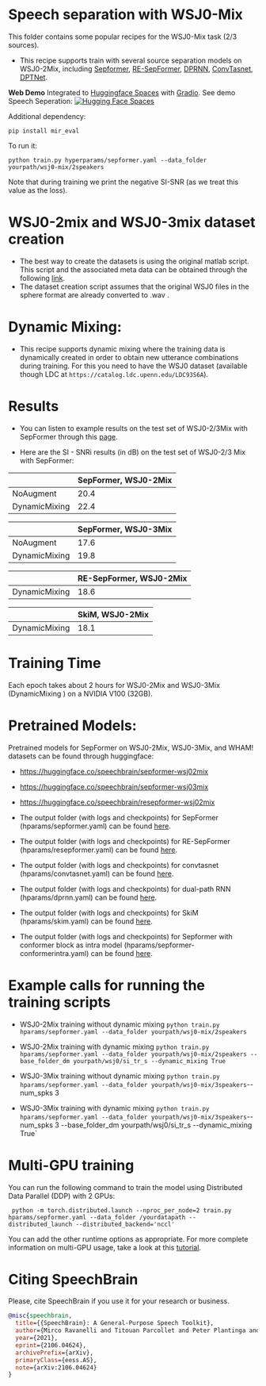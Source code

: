 # Speech separation with WSJ0-Mix
This folder contains some popular recipes for the WSJ0-Mix task (2/3 sources).

* This recipe supports train with several source separation models on WSJ0-2Mix, including [Sepformer](https://arxiv.org/abs/2010.13154), [RE-SepFormer](https://arxiv.org/abs/2206.09507), [DPRNN](https://arxiv.org/abs/1910.06379), [ConvTasnet](https://arxiv.org/abs/1809.07454), [DPTNet](https://arxiv.org/abs/2007.13975).

**Web Demo** Integrated to [Huggingface Spaces](https://huggingface.co/spaces) with [Gradio](https://github.com/gradio-app/gradio). See demo Speech Seperation: [![Hugging Face Spaces](https://img.shields.io/badge/%F0%9F%A4%97%20Hugging%20Face-Spaces-blue)](https://huggingface.co/spaces/akhaliq/speechbrain-speech-seperation)

Additional dependency:
```
pip install mir_eval
```

To run it:

```
python train.py hyperparams/sepformer.yaml --data_folder yourpath/wsj0-mix/2speakers
```
Note that during training we print the negative SI-SNR (as we treat this value as the loss).


# WSJ0-2mix and WSJ0-3mix dataset creation
* The best way to create the datasets is using the original matlab script. This script and the associated meta data can be obtained through the following [link](https://www.dropbox.com/s/gg524noqvfm1t7e/create_mixtures_wsj023mix.zip?dl=1).
* The dataset creation script assumes that the original WSJ0 files in the sphere format are already converted to .wav .


# Dynamic Mixing:

* This recipe supports dynamic mixing where the training data is dynamically created in order to obtain new utterance combinations during training. For this you need to have the WSJ0 dataset (available though LDC at `https://catalog.ldc.upenn.edu/LDC93S6A`).


# Results

* You can listen to example results on the test set of WSJ0-2/3Mix with SepFormer through this [page](https://sourceseparationresearch.com/static/sepformer_example_results/sepformer_results.html).

* Here are the SI - SNRi results (in dB) on the test set of WSJ0-2/3 Mix with SepFormer:

| | SepFormer, WSJ0-2Mix |
|--- | --- |
|NoAugment | 20.4 |
|DynamicMixing | 22.4 |

| | SepFormer, WSJ0-3Mix |
|--- | --- |
|NoAugment | 17.6 |
|DynamicMixing | 19.8 |

| | RE-SepFormer, WSJ0-2Mix |
| --- | --- |
|DynamicMixing | 18.6 |

| | SkiM, WSJ0-2Mix |
| --- | --- |
|DynamicMixing | 18.1 |


# Training Time
Each epoch takes about 2 hours for WSJ0-2Mix and WSJ0-3Mix (DynamicMixing ) on a NVIDIA V100 (32GB).

# Pretrained Models:
Pretrained models for SepFormer on WSJ0-2Mix, WSJ0-3Mix, and WHAM! datasets can be found through huggingface:
* https://huggingface.co/speechbrain/sepformer-wsj02mix
* https://huggingface.co/speechbrain/sepformer-wsj03mix
* https://huggingface.co/speechbrain/resepformer-wsj02mix

* The output folder (with logs and checkpoints) for SepFormer (hparams/sepformer.yaml) can be found [here](https://www.dropbox.com/sh/9klsqadkhin6fw1/AADEqGdT98rcqxVgFlfki7Gva?dl=0?usp=sharing).
* The output folder (with logs and checkpoints) for RE-SepFormer (hparams/resepformer.yaml) can be found [here](https://www.dropbox.com/sh/obnu87zhubn1iia/AAAbn_jzqzIfeqaE9YQ7ujyQa?dl=0?usp=sharing).
* The output folder (with logs and checkpoints) for convtasnet (hparams/convtasnet.yaml) can be found [here](https://www.dropbox.com/sh/hdpxj47signsay7/AABbDjGoyQesnFxjg0APxl7qa?dl=0?usp=sharing).
* The output folder (with logs and checkpoints) for dual-path RNN (hparams/dprnn.yaml) can be found [here](https://www.dropbox.com/sh/o8fohu5s07h4bnw/AADPNyR1E3Q4aRobg3FtXTwVa?dl=0?usp=sharing).
* The output folder (with logs and checkpoints) for SkiM (hparams/skim.yaml) can be found [here](https://www.dropbox.com/sh/zy0l5rc8abxdfp3/AAA2ngB74fugqpWXmjZo5v3wa?dl=0?usp=sharing).
* The output folder (with logs and checkpoints) for Sepformer with conformer block as intra model (hparams/sepformer-conformerintra.yaml) can be found [here](https://www.dropbox.com/sh/w27rbdfnrtntrc9/AABCMFFvnxxYkKTInYXtsow3a?dl=0).




# Example calls for running the training scripts


* WSJ0-2Mix training without dynamic mixing `python train.py hparams/sepformer.yaml --data_folder yourpath/wsj0-mix/2speakers`

* WSJ0-2Mix training with dynamic mixing `python train.py hparams/sepformer.yaml --data_folder yourpath/wsj0-mix/2speakers --base_folder_dm yourpath/wsj0/si_tr_s --dynamic_mixing True`

* WSJ0-3Mix training without dynamic mixing `python train.py hparams/sepformer.yaml --data_folder yourpath/wsj0-mix/3speakers`--num_spks 3

* WSJ0-3Mix training with dynamic mixing `python train.py hparams/sepformer.yaml --data_folder yourpath/wsj0-mix/3speakers`--num_spks 3 --base_folder_dm yourpath/wsj0/si_tr_s --dynamic_mixing True`


# Multi-GPU training

You can run the following command to train the model using Distributed Data Parallel (DDP) with 2 GPUs:

```
 python -m torch.distributed.launch --nproc_per_node=2 train.py hparams/sepformer.yaml --data_folder /yourdatapath --distributed_launch --distributed_backend='nccl'
```
You can add the other runtime options as appropriate. For more complete information on multi-GPU usage, take a look at this [tutorial](https://colab.research.google.com/drive/13pBUacPiotw1IvyffvGZ-HrtBr9T6l15?usp=sharing).




# **Citing SpeechBrain**
Please, cite SpeechBrain if you use it for your research or business.

```bibtex
@misc{speechbrain,
  title={{SpeechBrain}: A General-Purpose Speech Toolkit},
  author={Mirco Ravanelli and Titouan Parcollet and Peter Plantinga and Aku Rouhe and Samuele Cornell and Loren Lugosch and Cem Subakan and Nauman Dawalatabad and Abdelwahab Heba and Jianyuan Zhong and Ju-Chieh Chou and Sung-Lin Yeh and Szu-Wei Fu and Chien-Feng Liao and Elena Rastorgueva and François Grondin and William Aris and Hwidong Na and Yan Gao and Renato De Mori and Yoshua Bengio},
  year={2021},
  eprint={2106.04624},
  archivePrefix={arXiv},
  primaryClass={eess.AS},
  note={arXiv:2106.04624}
}
```
